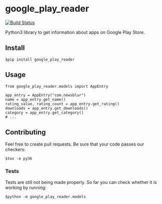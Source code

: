 # google_play_reader

[![Build Status](https://travis-ci.org/luiscruz/google_play_reader.svg?branch=master)](https://travis-ci.org/luiscruz/google_play_reader)

Python3 library to get information about apps on Google Play Store.

## Install

```
$pip install google_play_reader
```

## Usage

```
from google_play_reader.models import AppEntry

app_entry = AppEntry("com.newsblur")
name = app_entry.get_name()
rating_value, rating_count = app_entry.get_rating()
downloads = app_entry.get_downloads()
category = app_entry.get_category()
# ...
```

## Contributing

Feel free to create pull requests.
Be sure that your code passes our checkers:

```
$tox -e py36
```
### Tests

Tests are still not being made properly.
So far you can check whether it is working by running:

```
$python -m google_play_reader.models
```

